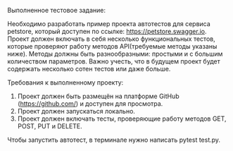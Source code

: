 Выполненное тестовое задание:

Необходимо разработать пример проекта автотестов для сервиса petstore, который доступен по ссылке: https://petstore.swagger.io.
Проект должен включать в себя несколько функциональных тестов, которые проверяют работу методов 
API(требуемые методы указаны ниже). Методы должны быть разнообразными: простыми и с большим количеством параметров. 
Важно учесть, что в будущем проект будет содержать несколько сотен тестов или даже больше.

Требования к выполненному проекту: 

1. Проект должен быть размещён на платформе GitHub (https://github.com/) и доступен для просмотра.
2. Проект должен запускаться локально.
3. Проект должен включать тесты, проверяющие работу методов GET, POST, PUT и DELETE.

Чтобы запустить автотест, в терминале нужно написать pytest test.py.
